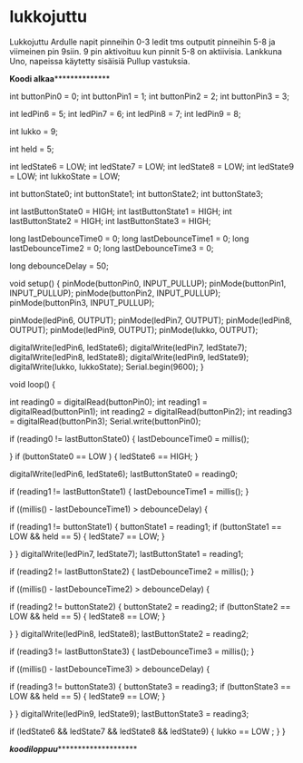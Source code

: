 # lukkojuttu
Lukkojuttu Ardulle napit pinneihin 0-3 ledit tms outputit pinneihin 5-8 ja viimeinen pin 9siin.
9 pin aktivoituu kun pinnit 5-8 on aktiivisia.
Lankkuna Uno, napeissa käytetty sisäisiä Pullup vastuksia.

**********Koodi alkaa************************

int buttonPin0 = 0;
int buttonPin1 = 1;
int buttonPin2 = 2;
int buttonPin3 = 3;

int ledPin6 = 5;
int ledPin7 = 6;
int ledPin8 = 7;
int ledPin9 = 8;

int lukko = 9;

int held = 5;

int ledState6 = LOW;
int ledState7 = LOW;
int ledState8 = LOW;
int ledState9 = LOW;
int lukkoState = LOW;

int buttonState0;
int buttonState1;
int buttonState2;
int buttonState3;

int lastButtonState0 = HIGH;
int lastButtonState1 = HIGH;
int lastButtonState2 = HIGH;
int lastButtonState3 = HIGH;

long lastDebounceTime0 = 0;
long lastDebounceTime1 = 0;
long lastDebounceTime2 = 0;
long lastDebounceTime3 = 0;

long debounceDelay = 50;

void setup()
{
  pinMode(buttonPin0, INPUT_PULLUP);
  pinMode(buttonPin1, INPUT_PULLUP);
  pinMode(buttonPin2, INPUT_PULLUP);
  pinMode(buttonPin3, INPUT_PULLUP);

  pinMode(ledPin6, OUTPUT);
  pinMode(ledPin7, OUTPUT);
  pinMode(ledPin8, OUTPUT);
  pinMode(ledPin9, OUTPUT);
  pinMode(lukko, OUTPUT);

  digitalWrite(ledPin6, ledState6);
  digitalWrite(ledPin7, ledState7);
  digitalWrite(ledPin8, ledState8);
  digitalWrite(ledPin9, ledState9);
  digitalWrite(lukko, lukkoState);
  Serial.begin(9600);
}

void loop()
{

  int reading0 = digitalRead(buttonPin0);
  int reading1 = digitalRead(buttonPin1);
  int reading2 = digitalRead(buttonPin2);
  int reading3 = digitalRead(buttonPin3);
  Serial.write(buttonPin0);

  if (reading0 != lastButtonState0)
  {
    lastDebounceTime0 = millis();

  }
  if (buttonState0 == LOW )
  {
    ledState6 == HIGH;
  }

digitalWrite(ledPin6, ledState6);
lastButtonState0 = reading0;

if (reading1 != lastButtonState1)
{
  lastDebounceTime1 = millis();
}

if ((millis() - lastDebounceTime1) > debounceDelay)
{

  if (reading1 != buttonState1)
  {
    buttonState1 = reading1;
    if (buttonState1 == LOW && held == 5)
    {
      ledState7 == LOW;
    }


  }
}
digitalWrite(ledPin7, ledState7);
lastButtonState1 = reading1;


if (reading2 != lastButtonState2)
{
  lastDebounceTime2 = millis();
}

if ((millis() - lastDebounceTime2) > debounceDelay)
{

  if (reading2 != buttonState2)
  {
    buttonState2 = reading2;
    if (buttonState2 == LOW && held == 5)
    {
      ledState8 == LOW;
    }


  }
}
digitalWrite(ledPin8, ledState8);
lastButtonState2 = reading2;


if (reading3 != lastButtonState3)
{
  lastDebounceTime3 = millis();
}

if ((millis() - lastDebounceTime3) > debounceDelay)
{

  if (reading3 != buttonState3)
  {
    buttonState3 = reading3;
    if (buttonState3 == LOW && held == 5)
    {
      ledState9 == LOW;
    }


  }
}
digitalWrite(ledPin9, ledState9);
lastButtonState3 = reading3;



if (ledState6 && ledState7 && ledState8 && ledState9) {
  lukko == LOW ;
}
}


*************koodiloppuu*********************************
